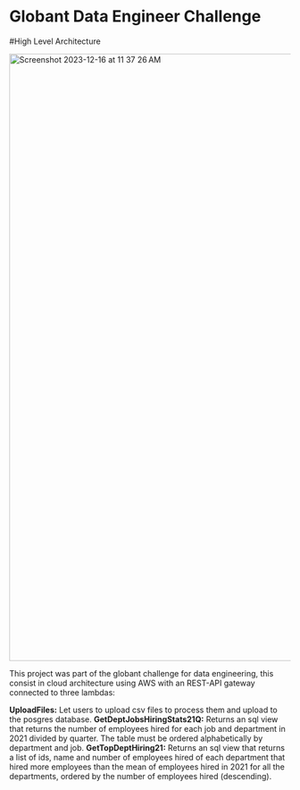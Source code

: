 # Globant Data Engineer Challenge

#High Level Architecture

<img width="1087" alt="Screenshot 2023-12-16 at 11 37 26 AM" src="https://github.com/globant-challenge-co/.github/assets/52805660/07cb67fc-8774-4e2b-b71d-1ce75bc36bbe">


This project was part of the globant challenge for data engineering, this consist in cloud architecture using AWS with an REST-API gateway connected to three lambdas:

**UploadFiles:** Let users to upload csv files to process them and upload to the posgres database.
**GetDeptJobsHiringStats21Q:** Returns an sql view that returns the number of employees hired for each job and department in 2021 divided by quarter. The table must be ordered alphabetically by department and job.
**GetTopDeptHiring21:** Returns an sql view that returns a list of ids, name and number of employees hired of each department that hired more employees than the mean of employees hired in 2021 for all the departments, ordered by the number of employees hired (descending).

<!--

**Here are some ideas to get you started:**

🙋‍♀️ A short introduction - what is your organization all about?
🌈 Contribution guidelines - how can the community get involved?
👩‍💻 Useful resources - where can the community find your docs? Is there anything else the community should know?
🍿 Fun facts - what does your team eat for breakfast?
🧙 Remember, you can do mighty things with the power of [Markdown](https://docs.github.com/github/writing-on-github/getting-started-with-writing-and-formatting-on-github/basic-writing-and-formatting-syntax)
-->
